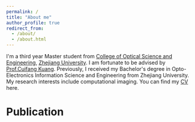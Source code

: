 ```yaml
---
permalink: /
title: "About me"
author_profile: true
redirect_from: 
  - /about/
  - /about.html
---
```


I'm a third year Master student from [College of Optical Science and Engineering](http://opt.zju.edu.cn/), [Zhejiang University](https://www.zju.edu.cn/). I am fortunate to be advised by [Prof.Cuifang Kuang](https://person.zju.edu.cn/cfkuang). Previously, I received my Bachelor's degree in Opto-Electronics Information Science and Engineering from Zhejiang University. My research interests include computational imaging.
You can find my [CV](../assets/Curriculum_Vitae.pdf) here.


Publication
======







